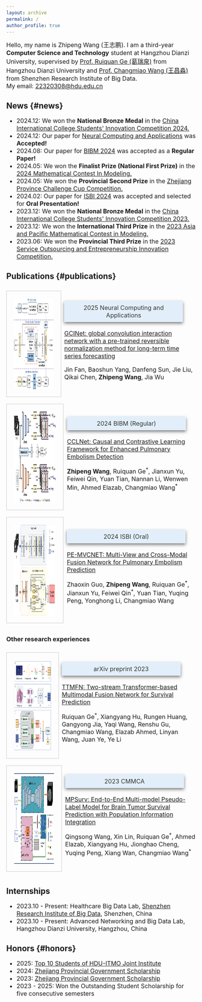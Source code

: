 ```yaml
---
layout: archive
permalink: /
author_profile: true
---
```

<font size="3">Hello, my name is Zhipeng Wang (王志鹏). I am a third-year <b>Computer Science and Technology</b> student at Hangzhou Dianzi University, supervised by <a href="https://faculty.hdu.edu.cn/jsjxy/grq/main.htm">Prof. Ruiquan Ge (葛瑞泉)</a> from Hangzhou Dianzi University and <a href="https://www.sribd.cn/teacher/505">Prof. Changmiao Wang (王昌淼)</a> from Shenzhen Research Institute of Big Data.<br>
My email: 22320308@hdu.edu.cn
</font>

## News {#news}
<div style="font-size:16px">
  <ul>
    <li>2024.12: We won the <b>National Bronze Medal</b> in the <a href="https://pilcchina.org/home">China International College Students' Innovation Competition 2024.</a></li>
    <li>2024.12: Our paper for <a href="https://link.springer.com/journal/521">Neural Computing and Applications</a> was <b>Accepted!</b></li>
    <li>2024.08: Our paper for <a href="https://ieeebibm.org/BIBM2024/">BIBM 2024</a> was accepted as a <b>Regular Paper!</b></li>
    <li>2024.05: We won the <b>Finalist Prize (National First Prize)</b> in the <a href="https://www.comap.com/contests/mcm-icm">2024 Mathematical Contest In Modeling.</a></li>
    <li>2024.05: We won the <b>Provincial Second Prize</b> in the <a href="https://www.tiaozhanbei.net/">Zhejiang Province Challenge Cup Competition.</a></li>
    <li>2024.02: Our paper for <a href="https://biomedicalimaging.org/2024/">ISBI 2024</a> was accepted and selected for <b>Oral Presentation!</b></li>
    <li>2023.12: We won the <b>National Bronze Medal</b> in the <a href="https://pilcchina.org/home">China International College Students' Innovation Competition 2023.</a></li>
    <li>2023.12: We won the <b>International Third Prize</b> in the <a href="http://apmcm.org/">2023 Asia and Pacific Mathematical Contest in Modeling.</a></li>
    <li>2023.06: We won the <b>Provincial Third Prize</b> in the <a href="http://www.fwwb.org.cn/">2023 Service Outsourcing and Entrepreneurship Innovation Competition.</a></li>
  </ul>
</div>

## Publications {#publications}
<div style="width:100%; height:300px; display:flex; align-items:center; font-size:16px;">
  <div style="width:60%; height:80%; padding:20px; display:flex; justify-content:flex-start; align-items:center; border: 0.5px solid #cccccc;">
    <img src="https://raw.githubusercontent.com/LeavingStarW/LeavingStarW.github.io/refs/heads/master/images/GCINet.webp" style="width:100%; height:100%;">
  </div>
  <div style="width:5%; height:100%;"></div>
  <div>
    <div style="width:300px; padding:8px; background-color:#e2effa; box-shadow:0 4px 8px rgba(0, 0, 0, 0.5); color:#333; text-align:center;">
      2025 Neural Computing and Applications        
    </div><br>
    <a href="https://link.springer.com/article/10.1007/s00521-024-10692-3">GCINet: global convolution interaction network with a pre-trained reversible normalization method for long-term time series forecasting</a><br>
    <p>Jin Fan, Baoshun Yang, Danfeng Sun, Jie Liu, Qikai Chen, <b>Zhipeng Wang</b>, Jia Wu</p>
  </div>
</div>

<div style="width:100%; height:300px; display:flex; align-items:center; font-size:16px;">
  <div style="width:60%; height:80%; padding:20px; display:flex; justify-content:flex-start; align-items:center; border: 0.5px solid #cccccc;">
    <img src="https://raw.githubusercontent.com/LeavingStarW/LeavingStarW.github.io/refs/heads/master/images/CCLNet.png" style="width:100%; height:100%;">
  </div>
  <div style="width:5%; height:100%;"></div>
  <div>
    <div style="width:300px; padding:8px; background-color:#e2effa; box-shadow:0 4px 8px rgba(0, 0, 0, 0.5); color:#333; text-align:center;">
      2024 BIBM (Regular)        
    </div><br>
    <a href="https://ieeexplore.ieee.org/document/10821899">CCLNet: Causal and Contrastive Learning Framework for Enhanced Pulmonary Embolism Detection</a><br>
    <p><b>Zhipeng Wang</b>, Ruiquan Ge<sup>*</sup>, Jianxun Yu, Feiwei Qin, Yuan Tian, Nannan Li, Wenwen Min, Ahmed Elazab, Changmiao Wang<sup>*</sup></p>
  </div>
</div>

<div style="width:100%; height:300px; display:flex; align-items:center; font-size:16px;">
  <div style="width:60%; height:80%; padding:20px; display:flex; justify-content:flex-start; align-items:center; border: 0.5px solid #cccccc;">
    <img src="https://raw.githubusercontent.com/LeavingStarW/LeavingStarW.github.io/refs/heads/master/images/PE-MVCNet.png" style="width:100%; height:100%;">
  </div>
  <div style="width:5%; height:100%;"></div>
  <div>
    <div style="width:300px; padding:8px; background-color:#e2effa; box-shadow:0 4px 8px rgba(0, 0, 0, 0.5); color:#333; text-align:center;">
      2024 ISBI (Oral)        
    </div><br>
    <a href="https://ieeexplore.ieee.org/document/10635747">PE-MVCNET: Multi-View and Cross-Modal Fusion Network for Pulmonary Embolism Prediction</a><br>
    <p>Zhaoxin Guo, <b>Zhipeng Wang</b>, Ruiquan Ge<sup>*</sup>, Jianxun Yu, Feiwei Qin<sup>*</sup>, Yuan Tian, Yuqing Peng, Yonghong Li, Changmiao Wang</p>
  </div>
</div>

### Other research experiences
<div style="width:100%; height:300px; display:flex; align-items:center; font-size:16px;">
  <div style="width:60%; height:80%; padding:20px; display:flex; justify-content:flex-start; align-items:center; border: 0.5px solid #cccccc;">
    <img src="https://raw.githubusercontent.com/LeavingStarW/LeavingStarW.github.io/refs/heads/master/images/TTMFN.png" style="width:100%; height:100%;">
  </div>
  <div style="width:5%; height:100%;"></div>
  <div>
    <div style="width:300px; padding:8px; background-color:#e2effa; box-shadow:0 4px 8px rgba(0, 0, 0, 0.5); color:#333; text-align:center;">
      arXiv preprint 2023
    </div><br>
    <a href="https://arxiv.org/abs/2311.07033">TTMFN: Two-stream Transformer-based Multimodal Fusion Network for Survival Prediction</a><br>
    <p>Ruiquan Ge<sup>*</sup>, Xiangyang Hu, Rungen Huang, Gangyong Jia, Yaqi Wang, Renshu Gu, Changmiao Wang, Elazab Ahmed, Linyan Wang, Juan Ye, Ye Li</p>
  </div>
</div>

<div style="width:100%; height:300px; display:flex; align-items:center; font-size:16px;">
  <div style="width:60%; height:80%; padding:20px; display:flex; justify-content:flex-start; align-items:center; border: 0.5px solid #cccccc;">
    <img src="https://raw.githubusercontent.com/LeavingStarW/LeavingStarW.github.io/refs/heads/master/images/MPSurv.webp" style="width:100%; height:100%;">
  </div>
  <div style="width:5%; height:100%;"></div>
  <div>
    <div style="width:300px; padding:8px; background-color:#e2effa; box-shadow:0 4px 8px rgba(0, 0, 0, 0.5); color:#333; text-align:center;">
      2023 CMMCA      
    </div><br>
    <a href="https://link.springer.com/chapter/10.1007/978-3-031-45087-7_13">MPSurv: End-to-End Multi-model Pseudo-Label Model for Brain Tumor Survival Prediction with Population Information Integration</a><br>
    <p>Qingsong Wang, Xin Lin, Ruiquan Ge<sup>*</sup>, Ahmed Elazab, Xiangyang Hu, Jionghao Cheng, Yuqing Peng, Xiang Wan, Changmiao Wang<sup>*</sup></p>
  </div>
</div>

<!--
A Novel Fusion Network for Apple Image Classification and Quantity Recognition
https://dl.acm.org/doi/10.1145/3653781.3653794
Hanyu Jiang, Zhipeng Wang, Jiahan Chen, Guanyuan Pan, Yudie Jin
-->

## Internships
<div style="font-size:16px">
  <ul>
    <li>2023.10 - Present: Healthcare Big Data Lab, <a href="https://www.sribd.cn/">Shenzhen Research Institute of Big Data</a>, Shenzhen, China</li>
    <li>2023.10 - Present: Advanced Networking and Big Data Lab, Hangzhou Dianzi University, Hangzhou, China</li>
  </ul>
</div>

## Honors {#honors}
<div style="font-size:16px">
  <ul>
    <li>2025: <a href="https://mp.weixin.qq.com/s/lcgUXEJ5ITtSLiq1ltnagw">Top 10 Students of HDU-ITMO Joint Institute</a></li>
    <li>2024: <a href="https://student.hdu.edu.cn/2025/0402/c795a277007/page.htm">Zhejiang Provincial Government Scholarship</a></li>
    <li>2023: <a href="https://student.hdu.edu.cn/2023/1110/c727a252884/page.htm">Zhejiang Provincial Government Scholarship</a></li>
    <li>2023 - 2025: Won the Outstanding Student Scholarship for five consecutive semesters</li>
  </ul>
</div>
